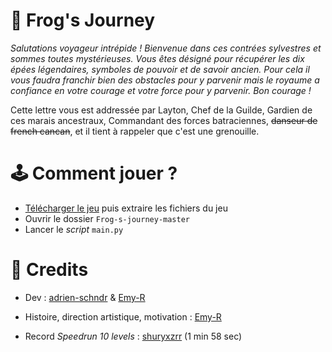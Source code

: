 # 🐸 Frog's Journey

*Salutations voyageur intrépide !
Bienvenue dans ces contrées sylvestres et sommes toutes mystérieuses.
Vous êtes désigné pour récupérer les dix épées légendaires, symboles de pouvoir et de savoir ancien.
Pour cela il vous faudra franchir bien des obstacles pour y parvenir mais le royaume a confiance en votre courage et votre force pour y parvenir. Bon courage !*

Cette lettre vous est addressée par Layton, Chef de la Guilde, Gardien de ces marais ancestraux, Commandant des forces batraciennes, ~~danseur de french cancan~~, et il tient à rappeler que c'est une grenouille.

# 🕹️ Comment jouer ?

- [Télécharger le jeu](https://codeload.github.com/adrien-schndr/Frog-s-journey/zip/refs/heads/master) puis extraire les fichiers du jeu
- Ouvrir le dossier `Frog-s-journey-master`
- Lancer le *script* `main.py`

# 🏅 Credits

- Dev : [adrien-schndr](https://github.com/adrien-schndr) & [Emy-R](https://github.com/Emy-R)

- Histoire, direction artistique, motivation : [Emy-R](https://github.com/Emy-R)

- Record *Speedrun 10 levels* : [shuryxzrr](https://github.com/shuryxzrr) (1 min 58 sec)

